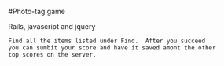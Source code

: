 #Photo-tag game

Rails, javascript and jquery

    Find all the items listed under Find.  After you succeed
    you can sumbit your score and have it saved amont the other
    top scores on the server.
